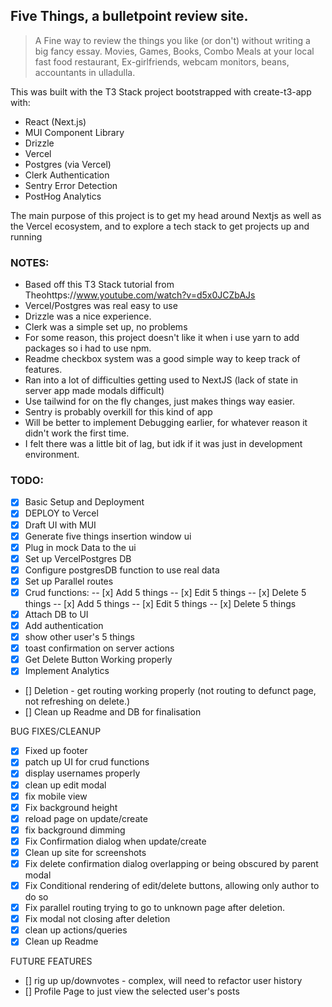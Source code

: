 ## Five Things, a bulletpoint review site.

> A Fine way to review the things you like (or don't) without writing a big fancy essay. Movies, Games, Books, Combo Meals at your local fast food restaurant, Ex-girlfriends, webcam monitors, beans, accountants in ulladulla.

This was built with the T3 Stack project bootstrapped with create-t3-app with:

- React (Next.js)
- MUI Component Library
- Drizzle
- Vercel
- Postgres (via Vercel)
- Clerk Authentication
- Sentry Error Detection
- PostHog Analytics

The main purpose of this project is to get my head around Nextjs as well as the Vercel ecosystem, and to explore a tech stack to get projects up and running

### NOTES:

- Based off this T3 Stack tutorial from Theohttps://www.youtube.com/watch?v=d5x0JCZbAJs
- Vercel/Postgres was real easy to use
- Drizzle was a nice experience.
- Clerk was a simple set up, no problems
- For some reason, this project doesn't like it when i use yarn to add packages so i had to use npm.
- Readme checkbox system was a good simple way to keep track of features.
- Ran into a lot of difficulties getting used to NextJS (lack of state in server app made modals difficult)
- Use tailwind for on the fly changes, just makes things way easier.
- Sentry is probably overkill for this kind of app
- Will be better to implement Debugging earlier, for whatever reason it didn't work the first time.
- I felt there was a little bit of lag, but idk if it was just in development environment.

### TODO:

- [x] Basic Setup and Deployment
- [x] DEPLOY to Vercel
- [x] Draft UI with MUI
- [x] Generate five things insertion window ui
- [x] Plug in mock Data to the ui
- [x] Set up VercelPostgres DB
- [x] Configure postgresDB function to use real data
- [x] Set up Parallel routes
- [x] Crud functions:
      -- [x] Add 5 things
      -- [x] Edit 5 things
      -- [x] Delete 5 things
      -- [x] Add 5 things
      -- [x] Edit 5 things
      -- [x] Delete 5 things
- [x] Attach DB to UI
- [x] Add authentication
- [x] show other user's 5 things
- [x] toast confirmation on server actions
- [x] Get Delete Button Working properly
- [x] Implement Analytics
- [] Deletion - get routing working properly (not routing to defunct page, not refreshing on delete.)
- [] Clean up Readme and DB for finalisation

BUG FIXES/CLEANUP

- [x] Fixed up footer
- [x] patch up UI for crud functions
- [x] display usernames properly
- [x] clean up edit modal
- [x] fix mobile view
- [x] Fix background height
- [x] reload page on update/create
- [x] fix background dimming
- [x] Fix Confirmation dialog when update/create
- [x] Clean up site for screenshots
- [x] Fix delete confirmation dialog overlapping or being obscured by parent modal
- [x] Fix Conditional rendering of edit/delete buttons, allowing only author to do so
- [x] Fix parallel routing trying to go to unknown page after deletion.
- [x] Fix modal not closing after deletion
- [x] clean up actions/queries
- [x] Clean up Readme

FUTURE FEATURES

- [] rig up up/downvotes - complex, will need to refactor user history
- [] Profile Page to just view the selected user's posts
